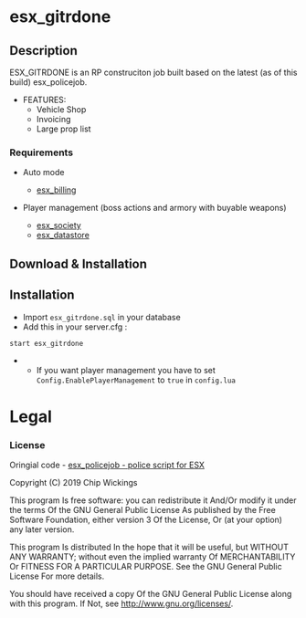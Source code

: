 # esx_gitrdone
## Description
ESX_GITRDONE is an RP construciton job built based on the latest (as of this build) esx_policejob.
* FEATURES:
	* Vehicle Shop
	* Invoicing
	* Large prop list

### Requirements
* Auto mode
  * [esx_billing](https://github.com/FXServer-ESX/fxserver-esx_billing)

* Player management (boss actions and armory with buyable weapons)
  * [esx_society](https://github.com/FXServer-ESX/fxserver-esx_society)
  * [esx_datastore](https://github.com/FXServer-ESX/fxserver-esx_datastore)


## Download & Installation



## Installation
- Import `esx_gitrdone.sql` in your database
- Add this in your server.cfg :

```
start esx_gitrdone
```
-  * If you want player management you have to set `Config.EnablePlayerManagement` to `true` in `config.lua`

# Legal
### License
Oringial code - [esx_policejob - police script for ESX](https://github.com/ESX-Org/esx_policejob)

Copyright (C) 2019 Chip Wickings

This program Is free software: you can redistribute it And/Or modify it under the terms Of the GNU General Public License As published by the Free Software Foundation, either version 3 Of the License, Or (at your option) any later version.

This program Is distributed In the hope that it will be useful, but WITHOUT ANY WARRANTY; without even the implied warranty Of MERCHANTABILITY Or FITNESS FOR A PARTICULAR PURPOSE. See the GNU General Public License For more details.

You should have received a copy Of the GNU General Public License along with this program. If Not, see http://www.gnu.org/licenses/.
